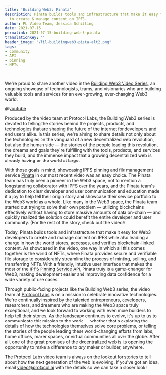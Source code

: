 ```yaml
---
title: 'Building Web3: Pinata'
description: Pinata builds tools and infrastructure that make it easy for Web3 devs
  to create & manage content on IPFS.
author: PL Video Team, Jessica Schilling
date: 2021-07-15
permalink: 2021-07-15-building-web-3-pinata
translationKey: ''
header_image: "/fil-buildingweb3-piata-alt2.png"
tags:
- community
- API
- pinning
- NFTs

---
```

We're proud to share another video in the [Building Web3 Video Series](https://www.youtube.com/playlist?list=PL_0VrY55uV1-THfh1GVoE6v0SxKO9M0gs), an ongoing showcase of technologists, teams, and visionaries who are building valuable tools and services for an ever-growing, ever-changing Web3 world.

@[youtube](29k2C1JXyg4)

Produced by the video team at Protocol Labs, the Building Web3 series is devoted to telling the stories behind the projects, products, and technologies that are shaping the future of the internet for developers and end users alike. In this series, we're aiming to share details not only about the technologies on the vanguard of a new decentralized web revolution, but also the human side — the stories of the people leading this revolution, the dreams and goals they're fulfilling with the tools, products, and services they build, and the immense impact that a growing decentralized web is already having on the world at large.

With those goals in mind, showcasing IPFS pinning and file management service [Pinata](https://pinata.cloud/) in our most recent video was an easy choice. The Pinata team has truly been a pioneer in the Web3 space, not to mention a longstanding collaborator with IPFS over the years, and the Pinata team's dedication to clear developer and user communication and education made it a joy to help tell their origin story and showcase their service portfolio to the Web3 world as a whole. Like many in the Web3 space, the Pinata team started out trying to solve their own problem — utilizing blockchains effectively without having to store massive amounts of data on-chain — and quickly realized the solution could benefit the entire developer and user community. (For the rest of the story, check out the video!)

Today, Pinata builds tools and infrastructure that make it easy for Web3 developers to create and manage content on IPFS while also leading a charge in how the world stores, accesses, and verifies blockchain-linked content. As showcased in the video, one way in which all this comes together is the world of NFTs, where Pinata provides secure and verifiable file storage to considerably streamline the process of minting, selling, and transferring NFTs. With a friendly, intuitive user interface that makes the most of the [IPFS Pinning Service API](https://ipfs.github.io/pinning-services-api-spec/), Pinata truly is a game-changer for Web3, making development easier and improving data confidence for a wide variety of use cases.

Through public-facing projects like the Building Web3 series, the video team at [Protocol Labs](https://protocol.ai/) is on a mission to celebrate innovative technologies. We're continually inspired by the talented entrepreneurs, developers, researchers, and dreamers who are making the Web3 space truly exceptional, and we look forward to working with even more builders to help tell their stories. As the landscape continues to evolve, it's up to us to communicate this mission to the world — whether that's exploring the details of how the technologies themselves solve core problems, or telling the stories of the people leading these world-changing efforts from labs, home offices, maker spaces, or virtual communities all over the globe. After all, one of the great promises of the decentralized web is its opening the opportunity to make a difference to _any_ maker or builder, anywhere.

The Protocol Labs video team is always on the lookout for stories to tell about how the next generation of the web is evolving. If you've got an idea, email video@protocol.ai with the details so we can take a closer look!